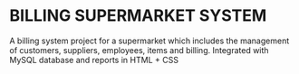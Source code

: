 # BILLING SUPERMARKET SYSTEM
  A billing system project for a supermarket which includes the management of customers, suppliers, employees, items and billing. 
  Integrated with MySQL database and reports in HTML + CSS
